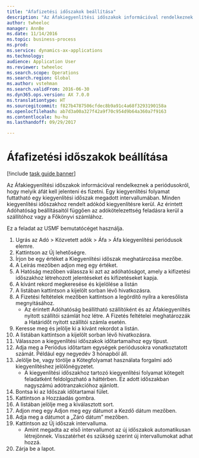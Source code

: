 ```yaml
--- 
title: "Áfafizetési időszakok beállítása"
description: "Az Áfakiegyenlítési időszakok információval rendelkeznek a periódusokról, hogy melyik áfát kell jelenteni és fizetni."
author: twheeloc
manager: AnnBe
ms.date: 11/14/2016
ms.topic: business-process
ms.prod: 
ms.service: dynamics-ax-applications
ms.technology: 
audience: Application User
ms.reviewer: twheeloc
ms.search.scope: Operations
ms.search.region: Global
ms.author: vstehman
ms.search.validFrom: 2016-06-30
ms.dyn365.ops.version: AX 7.0.0
ms.translationtype: HT
ms.sourcegitcommit: f827b4787506cfdec8b9a91c4a68f3293190158a
ms.openlocfilehash: ab7d3a00a327f42a9f70c954d9b64a360a7f9163
ms.contentlocale: hu-hu
ms.lasthandoff: 09/29/2017

---
```

# <a name="set-up-sales-tax-settlement-periods"></a>Áfafizetési időszakok beállítása

[!include [task guide banner](../../includes/task-guide-banner.md)]

Az Áfakiegyenlítési időszakok információval rendelkeznek a periódusokról, hogy melyik áfát kell jelenteni és fizetni. Egy kiegyenlítési folyamat futtatható egy kiegyenlítési időszak megadott intervallumában. Minden kiegyenlítési időszakhoz rendelt adókód kiegyenlítésre kerül. Az érintett Adóhatóság beállításaitól függően az adókötelezettség feladásra kerül a szállítóhoz vagy a Főkönyvi számlához.



Ez a feladat az USMF bemutatócéget használja.



1. Ugrás az Adó > Közvetett adók > Áfa > Áfa kiegyenlítési periódusok elemre.
2. Kattintson az Új lehetőségre.
3. Írjon be egy értéket a Kiegyenlítési időszak meghatározása mezőbe.
4. A Leírás mezőben adjon meg egy értéket.
5. A Hatóság mezőben válassza ki azt az adóhatóságot, amely a kifizetési időszakhoz létrehozott jelentéseket és kifizetéseket kapja.
6. A kívánt rekord megkeresése és kijelölése a listán
7. A listában kattintson a kijelölt sorban lévő hivatkozásra.
8. A Fizetési feltételek mezőben kattintson a legördítő nyílra a keresőlista megnyitásához.
    * Az érintett Adóhatóság beállítható szállítóként és az Áfakiegyenlítés nyitott szállítói számlát hoz létre. A Fizetés feltételei meghatározzák a Határidőt nyitott szállítói számla esetén.  
9. Keresse meg és jelölje ki a kívánt rekordot a listán.
10. A listában kattintson a kijelölt sorban lévő hivatkozásra.
11. Válasszon a kiegyenlítési időszakok időtartamaihoz egy típust.
12. Adja meg a Periódus időtartam egységek periódusokra vonatkoztatott számát. Például egy negyedév 3 hónapból áll.
13. Jelölje be, vagy törölje a Kötegfolyamat használata forgalmi adó kiegyenlítéshez jelölőnégyzetet.
    * A kiegyenlítési időszakhoz tartozó kiegyenlítési folyamat kötegelt feladatként feldolgozható a háttérben. Ez adott időszakban nagyszámú adótranzakcióhoz ajánlott.  
14. Bontsa ki az Időszak időtartamai fület.
15. Kattintson a Hozzáadás gombra.
16. A listában jelölje meg a kiválasztott sort.
17. Adjon meg egy
Adjon meg egy dátumot a Kezdő dátum mezőben.
18. Adja meg a dátumot a „Záró dátum” mezőben.
19. Kattintson az Új időszak intervalluma.
    * Amint megadta az első intervallumot az új időszakok automatikusan létrejönnek. Visszatérhet és szükség szerint új intervallumokat adhat hozzá.  
20. Zárja be a lapot.



